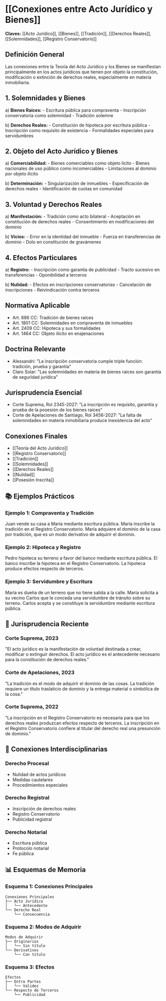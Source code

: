 # [[Conexiones entre Acto Jurídico y Bienes]]

**Claves:** [[Acto Jurídico]], [[Bienes]], [[Tradición]], [[Derechos Reales]], [[Solemnidades]], [[Registro Conservatorio]]

## Definición General
Las conexiones entre la Teoría del Acto Jurídico y los Bienes se manifiestan principalmente en los actos jurídicos que tienen por objeto la constitución, modificación o extinción de derechos reales, especialmente en materia inmobiliaria.

## 1. Solemnidades y Bienes
   a) **Bienes Raíces:**
      - Escritura pública para compraventa
      - Inscripción conservatoria como solemnidad
      - Tradición solemne

   b) **Derechos Reales:**
      - Constitución de hipoteca por escritura pública
      - Inscripción como requisito de existencia
      - Formalidades especiales para servidumbres

## 2. Objeto del Acto Jurídico y Bienes
   a) **Comerciabilidad:**
      - Bienes comerciables como objeto lícito
      - Bienes nacionales de uso público como incomerciables
      - Limitaciones al dominio por objeto ilícito

   b) **Determinación:**
      - Singularización de inmuebles
      - Especificación de derechos reales
      - Identificación de cuotas en comunidad

## 3. Voluntad y Derechos Reales
   a) **Manifestación:**
      - Tradición como acto bilateral
      - Aceptación en constitución de derechos reales
      - Consentimiento en modificaciones del dominio

   b) **Vicios:**
      - Error en la identidad del inmueble
      - Fuerza en transferencias de dominio
      - Dolo en constitución de gravámenes

## 4. Efectos Particulares
   a) **Registro:**
      - Inscripción como garantía de publicidad
      - Tracto sucesivo en transferencias
      - Oponibilidad a terceros

   b) **Nulidad:**
      - Efectos en inscripciones conservatorias
      - Cancelación de inscripciones
      - Reivindicación contra terceros

## Normativa Aplicable
- Art. 686 CC: Tradición de bienes raíces
- Art. 1801 CC: Solemnidades en compraventa de inmuebles
- Art. 2409 CC: Hipoteca y sus formalidades
- Art. 1464 CC: Objeto ilícito en enajenaciones

## Doctrina Relevante
- Alessandri: "La inscripción conservatoria cumple triple función: tradición, prueba y garantía"
- Claro Solar: "Las solemnidades en materia de bienes raíces son garantía de seguridad jurídica"

## Jurisprudencia Esencial
- Corte Suprema, Rol 2345-2027: "La inscripción es requisito, garantía y prueba de la posesión de los bienes raíces"
- Corte de Apelaciones de Santiago, Rol 3456-2027: "La falta de solemnidades en materia inmobiliaria produce inexistencia del acto"

## Conexiones Finales
- [[Teoría del Acto Jurídico]]
- [[Registro Conservatorio]]
- [[Tradición]]
- [[Solemnidades]]
- [[Derechos Reales]]
- [[Nulidad]]
- [[Posesión Inscrita]]

## 📚 Ejemplos Prácticos

### Ejemplo 1: Compraventa y Tradición
Juan vende su casa a María mediante escritura pública. María inscribe la tradición en el Registro Conservatorio. María adquiere el dominio de la casa por tradición, que es un modo derivativo de adquirir el dominio.

### Ejemplo 2: Hipoteca y Registro
Pedro hipoteca su terreno a favor del banco mediante escritura pública. El banco inscribe la hipoteca en el Registro Conservatorio. La hipoteca produce efectos respecto de terceros.

### Ejemplo 3: Servidumbre y Escritura
María es dueña de un terreno que no tiene salida a la calle. María solicita a su vecino Carlos que le conceda una servidumbre de tránsito sobre su terreno. Carlos acepta y se constituye la servidumbre mediante escritura pública.

## 📜 Jurisprudencia Reciente

### Corte Suprema, 2023
"El acto jurídico es la manifestación de voluntad destinada a crear, modificar o extinguir derechos. El acto jurídico es el antecedente necesario para la constitución de derechos reales."

### Corte de Apelaciones, 2023
"La tradición es el modo de adquirir el dominio de las cosas. La tradición requiere un título traslaticio de dominio y la entrega material o simbólica de la cosa."

### Corte Suprema, 2022
"La inscripción en el Registro Conservatorio es necesaria para que los derechos reales produzcan efectos respecto de terceros. La inscripción en el Registro Conservatorio confiere al titular del derecho real una presunción de dominio."

## 🔄 Conexiones Interdisciplinarias

### Derecho Procesal
- Nulidad de actos jurídicos
- Medidas cautelares
- Procedimientos especiales

### Derecho Registral
- Inscripción de derechos reales
- Registro Conservatorio
- Publicidad registral

### Derecho Notarial
- Escritura pública
- Protocolo notarial
- Fe pública

## 📊 Esquemas de Memoria

### Esquema 1: Conexiones Principales
```
Conexiones Principales
├── Acto Jurídico
│   └── Antecedente
└── Derecho Real
    └── Consecuencia
```

### Esquema 2: Modos de Adquirir
```
Modos de Adquirir
├── Originarios
│   └── Sin título
└── Derivativos
    └── Con título
```

### Esquema 3: Efectos
```
Efectos
├── Entre Partes
│   └── Validez
└── Respecto de Terceros
    └── Publicidad
``` 